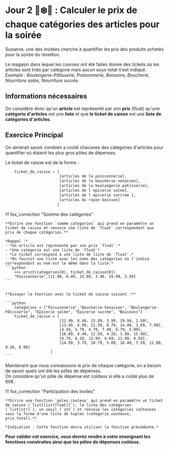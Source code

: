 # Jour 2 🦊❄️🎉 : Calculer le prix de chaque catégories des articles pour la soirée

Suzanne, une des invitées cherche à quantifier les prix des produits achetés pour la soirée du réveillon.

Le magasin dans lequel les courses ont été faites donne des tickets où les articles sont triés par catégorie mais aucun sous-total n'est indiqué.  
*Exemple : Boulangerie-Pâtisserie, Poissonnerie, Boissons, Boucherie, Nourriture salée, Nourriture sucrée*.

## Informations nécessaires

On considère donc qu'un **article** est représenté par son **prix** (float) qu'une **catégorie d'articles** est une **liste** et que **le ticket de caisse** est une **liste de catégories d'articles**.

## Exercice Principal

On aimerait savoir combien a coûté chacunes des catégories d'articles pour quantifier où étaient les plus gros pôles de dépenses.

Le ticket de caisse est de la forme :

```python
    ticket_de_caisse = [
                        [articles de la poissonnerie], 
                        [articles de la boucherie-venaison],
                        [articles de la boulangerie-patisserie], 
                        [articles de l epicerie salee], 
                        [articles de l epicerie surcree ], 
                        [articles du rayon boisson]
                       ]

```

!!! fox_correction "Somme des catégories"

    **Écrire une fonction `somme_categories` qui prend en paramètre un ticket de caisse et renvoie une liste de `float` correspondant aux prix de chaque catégories.**

    *Rappel :* 
    - *Un article est représenté par son prix `float`.*
    - *Une catégorie est une liste de `float`*
    - *Le ticket correspond à une liste de liste de `float`.*
    - *On fournit une liste avec les noms des catégories où l'indice correspondant au nom est le même dans la liste.*
    ```python
        >>> print(categories[0], ticket_de_caisse[0])
        "Poissonnerie",[12.99, 8.49, 15.89, 3.99, 19.99, 2.59]
    ```


    **Essayer la fonction avec le ticket de caisse suivant :**

    ```python
        categories = ["Poissonnerie","Boucherie-Venaison", "Boulangerie-Pâtisserie", "Épicerie salée", "Épicerie sucrée", "Boissons"]
        ticket_de_caisse = [
                            [12.99, 8.49, 15.89, 3.99, 19.99, 2.59], 
                            [13.49, 6.99, 11.59, 8.79, 14.49, 3.69, 7.99],  
                            [4.59, 5.79, 4.79, 7.49, 6.79, 5.99], 
                            [16.89, 9.49, 12.59, 4.29, 3.89, 15.99],
                            [9.79, 6.39, 13.99, 4.69, 11.99, 8.59],
                            [14.59, 3.79, 10.79, 5.89, 16.49, 7.59, 12.89, 9.39, 8.99]
                        ]
    ```

Maintenant que nous connaissons le prix de chaque catégorie, on a besoin de savoir quels ont été les pôles de dépenses.  
On considère qu'un pôle de dépense est coûteux si elle a coûté plus de 60€.

!!! fox_correction "Participation des invités"

    **Écrire une fonction `poles_couteux` qui prend en paramètre un ticket de caisse (`list[list[float]]`), la liste des catégories (`list[str]`), un seuil (`int`) et renvoie les catégories coûteuses sous la forme d'une liste de tuples (categorie_couteuse, prix_total).**

    *Indication : Cette fonction devra utiliser la fonction précédente.*

**Pour valider cet exercice, vous devrez rendre à votre enseignant les fonctions construites ainsi que les pôles de dépenses coûteux.**